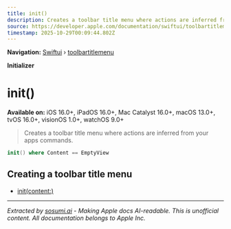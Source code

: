 ```yaml
---
title: init()
description: Creates a toolbar title menu where actions are inferred from your apps commands.
source: https://developer.apple.com/documentation/swiftui/toolbartitlemenu/init()
timestamp: 2025-10-29T00:09:44.802Z
---
```


**Navigation:** [Swiftui](/documentation/swiftui) › [toolbartitlemenu](/documentation/swiftui/toolbartitlemenu)

**Initializer**

# init()

**Available on:** iOS 16.0+, iPadOS 16.0+, Mac Catalyst 16.0+, macOS 13.0+, tvOS 16.0+, visionOS 1.0+, watchOS 9.0+

> Creates a toolbar title menu where actions are inferred from your apps commands.

```swift
init() where Content == EmptyView
```

## Creating a toolbar title menu

- [init(content:)](/documentation/swiftui/toolbartitlemenu/init(content:))

---

*Extracted by [sosumi.ai](https://sosumi.ai) - Making Apple docs AI-readable.*
*This is unofficial content. All documentation belongs to Apple Inc.*
